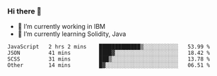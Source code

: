 ### Hi there 👋

<!--
**mathcodeman/mathcodeman** is a ✨ _special_ ✨ repository because its `README.md` (this file) appears on your GitHub profile.

Here are some ideas to get you started:

- 🔭 I’m currently working on ...
- 🌱 I’m currently learning ...
- 👯 I’m looking to collaborate on ...
- 🤔 I’m looking for help with ...
- 💬 Ask me about ...
- 📫 How to reach me: ...
- 😄 Pronouns: ...
- ⚡ Fun fact: ...
-->

- 🔭 I’m currently working in IBM
- 🌱 I’m currently learning Solidity, Java

<!--START_SECTION:waka-->

```text
JavaScript   2 hrs 2 mins    █████████████▒░░░░░░░░░░░   53.99 %
JSON         41 mins         ████▓░░░░░░░░░░░░░░░░░░░░   18.42 %
SCSS         31 mins         ███▒░░░░░░░░░░░░░░░░░░░░░   13.78 %
Other        14 mins         █▓░░░░░░░░░░░░░░░░░░░░░░░   06.51 %
```

<!--END_SECTION:waka-->
